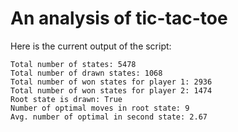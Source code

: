 # An analysis of tic-tac-toe

Here is the current output of the script:
```
Total number of states: 5478
Total number of drawn states: 1068
Total number of won states for player 1: 2936
Total number of won states for player 2: 1474
Root state is drawn: True
Number of optimal moves in root state: 9
Avg. number of optimal in second state: 2.67
```
